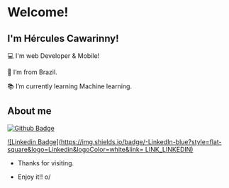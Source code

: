 # Welcome!

 

## I'm Hércules Cawarinny!

 

:computer: I'm web Developer & Mobile!

:house_with_garden: I’m from Brazil.

:books: I’m currently learning Machine learning.

 

## About me

[![Github Badge](https://img.shields.io/badge/-Github-000?style=flat-square&logo=Github&logoColor=white&link=LINK_GIT)](LINK_GIT)

[![Linkedin Badge](https://img.shields.io/badge/-LinkedIn-blue?style=flat-square&logo=Linkedin&logoColor=white&link= LINK_LINKEDIN)]( LINK_LINKEDIN)


- Thanks for visiting.

- Enjoy it!! o/
